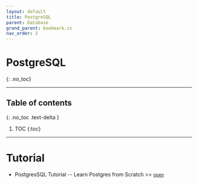 ```yaml
---
layout: default
title: PostgreSQL
parent: Database
grand_parent: bookmark.cs
nav_order: 2
---
```


# PostgreSQL
{: .no_toc}

---

## Table of contents
{: .no_toc .text-delta }

1. TOC
{:toc}

---

# Tutorial

- PostgresSQL Tutorial -- Learn Postgres from Scratch >> [`open`](https://www.postgresqltutorial.com/)
